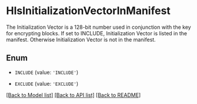 # HlsInitializationVectorInManifest

The Initialization Vector is a 128-bit number used in conjunction with the key for encrypting blocks. If set to INCLUDE, Initialization Vector is listed in the manifest. Otherwise Initialization Vector is not in the manifest.

## Enum

* `INCLUDE` (value: `'INCLUDE'`)

* `EXCLUDE` (value: `'EXCLUDE'`)

[[Back to Model list]](../README.md#documentation-for-models) [[Back to API list]](../README.md#documentation-for-api-endpoints) [[Back to README]](../README.md)


